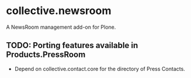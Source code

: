 collective.newsroom
===================

A NewsRoom management add-on for Plone.

TODO: Porting features available in Products.PressRoom
------------------------------------------------------

- Depend on collective.contact.core for the directory of Press Contacts.